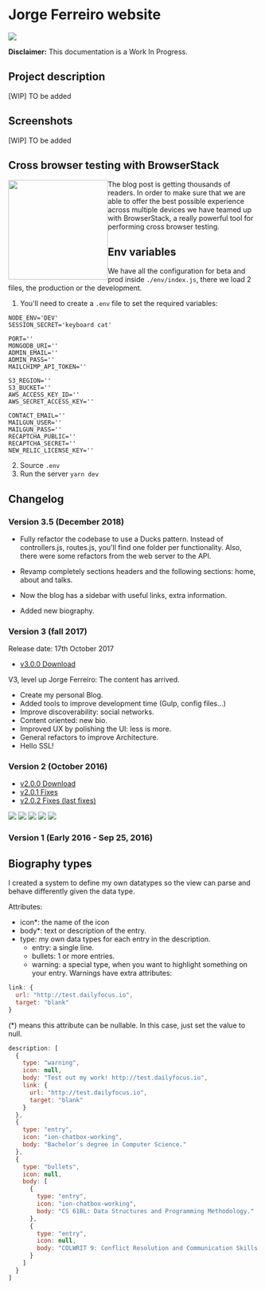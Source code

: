 # Jorge Ferreiro website

![](./ferreiro.png)

**Disclaimer:** This documentation is a Work In Progress.

## Project description

[WIP] TO be added


## Screenshots

[WIP] TO be added

## Cross browser testing with BrowserStack

<img src="https://i1.wp.com/www.diogonunes.com/blog/wp-content/uploads/2016/07/browserstack-logo.png?resize=840%2C276" width="200px" style="float: left;" />

The blog post is getting thousands of readers. In order to make sure that we are able to offer the best possible experience across multiple devices we have teamed up with BrowserStack, a really powerful tool for performing cross browser testing.

## Env variables

We have all the configuration for beta and prod inside `./env/index.js`, there we load 2 files, the production or the development.

1. You'll need to create a `.env` file to set the required variables:
  ```
  NODE_ENV='DEV'
  SESSION_SECRET='keyboard cat'

  PORT=''
  MONGODB_URI=''
  ADMIN_EMAIL=''
  ADMIN_PASS=''
  MAILCHIMP_API_TOKEN=''

  S3_REGION=''
  S3_BUCKET=''
  AWS_ACCESS_KEY_ID=''
  AWS_SECRET_ACCESS_KEY=''

  CONTACT_EMAIL=''
  MAILGUN_USER=''
  MAILGUN_PASS=''
  RECAPTCHA_PUBLIC=''
  RECAPTCHA_SECRET=''
  NEW_RELIC_LICENSE_KEY=''
  ```
2. Source `.env`
3. Run the server `yarn dev`

## Changelog

### Version 3.5 (December 2018)

* Fully refactor the codebase to use a Ducks pattern. Instead of controllers.js, routes.js, you'll find one folder per functionality. Also, there were some refactors from the web server to the API.

* Revamp completely sections headers and the following sections: home, about and talks.
* Now the blog has a sidebar with useful links, extra information.
* Added new biography.

### Version 3 (fall 2017)

Release date: 17th October 2017

* [v3.0.0 Download](https://github.com/ferreiro/website/releases/tag/v3.0.0)

V3, level up Jorge Ferreiro: The content has arrived.

* Create my personal Blog.
* Added tools to improve development time (Gulp, config files...)
* Improve discoverability: social networks.
* Content oriented: new bio.
* Improved UX by polishing the UI: less is more.
* General refactors to improve Architecture.
* Hello SSL!

### Version 2 (October 2016)

* [v2.0.0 Download](https://github.com/ferreiro/website/releases/tag/v2.0.0)
* [v2.0.1 Fixes](https://github.com/ferreiro/website/tree/v2.0.1)
* [v2.0.2 Fixes (last fixes)](https://github.com/ferreiro/website/tree/dce56266f19644ea1b3560829b1a74f6b5c25a2a)

![](./web/public/src/images/projects/ferreiro_v2/home.png)
![](./web/public/src/images/projects/ferreiro_v2/about.png)
![](./web/public/src/images/projects/ferreiro_v2/portfolio.png)
![](./web/public/src/images/projects/ferreiro_v2/portfolio_detailed.png)
![](./web/public/src/images/projects/ferreiro_v2/contact.png)

### Version 1 (Early 2016 - Sep 25, 2016)


## Biography types

I created a system to define my own datatypes so the view can parse and behave differently given the data type.

Attributes:

* icon*: the name of the icon
* body*: text or description of the entry.
* type: my own data types for each entry in the description.
  * entry: a single line.
  * bullets: 1 or more entries.
  * warning: a special type, when you want to highlight something on your entry.
    Warnings have extra attributes:
    
```js
link: {
  url: "http://test.dailyfocus.io",
  target: "blank"
}
```

(*) means this attribute can be nullable. In this case, just set the value to null.

``` js
description: [
  {
    type: "warning",
    icon: null,
    body: "Test out my work! http://test.dailyfocus.io",
    link: {
      url: "http://test.dailyfocus.io",
      target: "blank"
    }
  },
  {
    type: "entry",
    icon: "ion-chatbox-working",
    body: "Bachelor's degree in Computer Science."
  },
  {
    type: "bullets",
    icon: null,
    body: [
      {
        type: "entry",
        icon: "ion-chatbox-working",
        body: "CS 61BL: Data Structures and Programming Methodology."
      },
      {
        type: "entry",
        icon: null,
        body: "COLWRIT 9: Conflict Resolution and Communication Skills."
      }
    ]
  }
]
```
